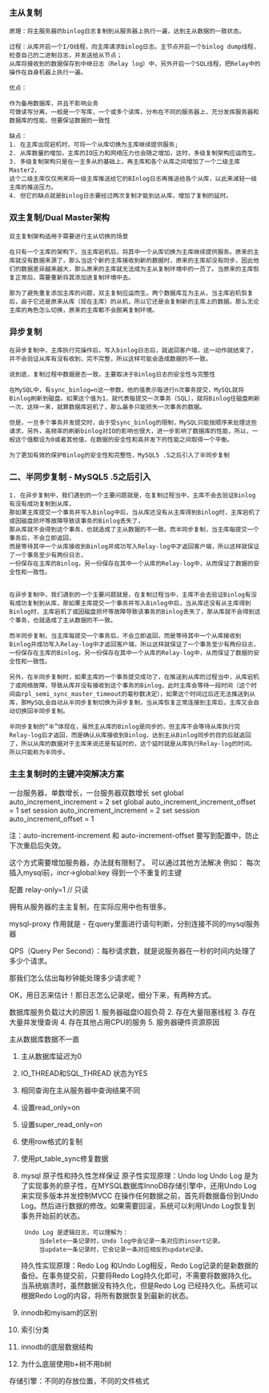 ### 主从复制

    原理：将主服务器的binlog日志复制到从服务器上执行一遍，达到主从数据的一致状态。
    
    过程：从库开启一个I/O线程，向主库请求Binlog日志。主节点开启一个binlog dump线程，检查自己的二进制日志，并发送给从节点；
    从库将接收到的数据保存到中继日志（Relay log）中，另外开启一个SQL线程，把Relay中的操作在自身机器上执行一遍。
    
    优点：
    
    作为备用数据库，并且不影响业务
    可做读写分离，一般是一个写库，一个或多个读库，分布在不同的服务器上，充分发挥服务器和数据库的性能，但要保证数据的一致性
    
    缺点：
    1. 在主库出现宕机时，可将一个从库切换为主库继续提供服务;
    2. 从库数量的增加，主库的IO压力和网络压力也会随之增加，这时，多级复制架构应运而生。
    3. 多级复制架构只是在一主多从的基础上，再主库和各个从库之间增加了一个二级主库Master2，
    这个二级主库仅仅用来将一级主库推送给它的BInlog日志再推送给各个从库，以此来减轻一级主库的推送压力。
    4. 但它的缺点就是Binlog日志要经过两次复制才能到达从库，增加了复制的延时。

### 双主复制/Dual Master架构
    双主复制架构适用于需要进行主从切换的场景
    
    在只有一个主库的架构下，当主库宕机后，将其中一个从库切换为主库继续提供服务。原来的主库就没有数据来源了，那么当这个新的主库接收到新的数据时，原来的主库却没有同步，因此他们的数据差异越来越大，那么原来的主库就无法成为主从复制环境中的一员了。当原来的主库恢复正常后，需要重新将其添加进复制环境中去。
    
    那为了避免重复添加主库的问题，双主复制应运而生。两个数据库互为主从，当主库宕机恢复后，由于它还是原来从库（现在主库）的从机，所以它还是会复制新的主库上的数据。那么无论主库的角色怎么切换，原来的主库都不会脱离复制环境。

### 异步复制

    在异步复制中，主库执行完操作后，写入binlog日志后，就返回客户端，这一动作就结束了，并不会验证从库有没有收到，完不完整，所以这样可能会造成数据的不一致。
    
    说到底，复制过程中数据是否一致，主要取决于Binlog日志的安全性与完整性
    
    在MySQL中，有sync_binlog=n这一参数，他的值表示每进行n次事务提交，MySQL就将Binlog刷新到磁盘。如果这个值为1，就代表每提交一次事务（SQL），就将Binlog往磁盘刷新一次，这样一来，就算数据库宕机了，那么最多只能损失一次事务的数据。
    
    但是，一旦多个事务并发提交时，由于受sync_binlog的限制，MySQL只能按顺序来处理这些请求，另外，高频率的刷新binlog对IO的影响也很大，进一步影响了数据库的性能，所以，一般这个值都设为0或者其他值，在数据的安全性和高并发下的性能之间取得一个平衡。
    
    为了更加有效的保护Binlog的安全性和完整性，MySQL5 .5之后引入了半同步复制

### 二、半同步复制 - MySQL5 .5之后引入

    1. 在异步复制中，我们遇到的一个主要问题就是，在复制过程当中，主库不会去验证Binlog有没有成功复制到从库，
    那如果主库提交一个事务并写入Binlog中后，当从库还没有从主库得到Binlog时，主库宕机了或因磁盘损坏等故障导致该事务的Binlog丢失了，
    那从库就不会得到这个事务，也就造成了主从数据的不一致。而半同步复制，当主库每提交一个事务后，不会立即返回，
    而是等待其中一个从库接收到Binlog并成功写入Relay-log中才返回客户端，所以这样就保证了一个事务至少有两份日志，
    一份保存在主库的Binlog，另一份保存在其中一个从库的Relay-log中，从而保证了数据的安全性和一致性。
    
    
    在异步复制中，我们遇到的一个主要问题就是，在复制过程当中，主库不会去验证Binlog有没有成功复制到从库，那如果主库提交一个事务并写入Binlog中后，当从库还没有从主库得到Binlog时，主库宕机了或因磁盘损坏等故障导致该事务的Binlog丢失了，那从库就不会得到这个事务，也就造成了主从数据的不一致。
    
    而半同步复制，当主库每提交一个事务后，不会立即返回，而是等待其中一个从库接收到Binlog并成功写入Relay-log中才返回客户端，所以这样就保证了一个事务至少有两份日志，一份保存在主库的Binlog，另一份保存在其中一个从库的Relay-log中，从而保证了数据的安全性和一致性。
    
    另外，在半同步复制时，如果主库的一个事务提交成功了，在推送到从库的过程当中，从库宕机了或网络故障，导致从库并没有接收到这个事务的Binlog，此时主库会等待一段时间（这个时间由rpl_semi_sync_master_timeout的毫秒数决定），如果这个时间过后还无法推送到从库，那MySQL会自动从半同步复制切换为异步复制，当从库恢复正常连接到主库后，主库又会自动切换回半同步复制。
    
    半同步复制的“半”体现在，虽然主从库的Binlog是同步的，但主库不会等待从库执行完Relay-log后才返回，而是确认从库接收到Binlog，达到主从Binlog同步的目的后就返回了，所以从库的数据对于主库来说还是有延时的，这个延时就是从库执行Relay-log的时间。所以只能称为半同步。



### 主主复制时的主键冲突解决方案
一台服务器，单数增长，一台服务器双数增长
set global auto_increment_increment = 2
set global auto_increment_increment_offset = 1
set session auto_increment_increment = 2
set session auto_increment_offset = 1

注：auto-increment-increment 和 auto-increment-offset 要写到配置中，防止下次重启后失效。


这个方式需要增加服务器，办法就有限制了。
可以通过其他方法解决
例如：
    每次插入mysql前，incr->global:key 得到一个不重复的主键




配置
relay-only=1 // 只读


拥有从服务器的主主复制，在实际应用中也有很多。 



mysql-proxy 作用就是 - 在query里面进行语句判断，分别连接不同的mysql服务器





QPS（Query Per Second）：每秒请求数，就是说服务器在一秒的时间内处理了多少个请求。

那我们怎么估出每秒钟能处理多少请求呢？

OK，用日志来估计！那日志怎么记录呢，细分下来，有两种方式。



数据库服务负载过大的原因
    1. 服务器磁盘IO超负荷
    2. 存在大量阻塞线程
    3. 存在大量并发慢查询
    4. 存在其他占用CPU的服务
    5. 服务器硬件资源原因

主从数据库数据不一直
1. 主从数据库延迟为0
2. IO_THREAD和SQL_THREAD 状态为YES
3. 相同查询在主从服务器中查询结果不同
4. 设置read_only=on
5. 设置super_read_only=on
6. 使用row格式的复制
7. 使用pt_table_sync修复数据



1. mysql 原子性和持久性怎样保证
    原子性实现原理：Undo log
        Undo Log 是为了实现事务的原子性，在MYSQL数据库InnoDB存储引擎中，还用Undo Log 来实现多版本并发控制MVCC
        在操作任何数据之前，首先将数据备份到Undo Log。然后进行数据的修改。如果需要回滚，系统可以利用Undo Log恢复到事务开始前的状态。

        Undo Log 是逻辑日志，可以理解为：
            当delete一条记录时，Undo log中会记录一条对应的insert记录。
            当update一条记录时，它会记录一条对应相反的update记录。

        
    持久性实现原理：Redo Log
        和Undo Log相反，Redo Log记录的是新数据的备份。在事务提交前，只要将Redo Log持久化即可，不需要将数据持久化。
        当系统崩溃时，虽然数据没有持久化，但是Redo Log 已经持久化。系统可以根据Redo Log的内容，将所有数据恢复到最新的状态。
2. innodb和myisam的区别
3. 索引分类
4. innodb的底层数据结构
5. 为什么底层使用b+树不用b树




存储引擎：不同的存放位置，不同的文件格式